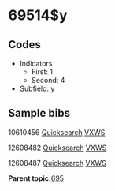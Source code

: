 # 69514$y

## Codes

-   Indicators
    -   First: 1
    -   Second: 4
-   Subfield: y

## Sample bibs

10610456 [Quicksearch](https://search.library.yale.edu/catalog/10610456) [VXWS](http://prodorbis.library.yale.edu:7014/vxws/GetHoldingsService?bibId=10610456)

12608482 [Quicksearch](https://search.library.yale.edu/catalog/12608482) [VXWS](http://prodorbis.library.yale.edu:7014/vxws/GetHoldingsService?bibId=12608482)

12608487 [Quicksearch](https://search.library.yale.edu/catalog/12608487) [VXWS](http://prodorbis.library.yale.edu:7014/vxws/GetHoldingsService?bibId=12608487)

**Parent topic:**[695](../../tags/695/695.md)

